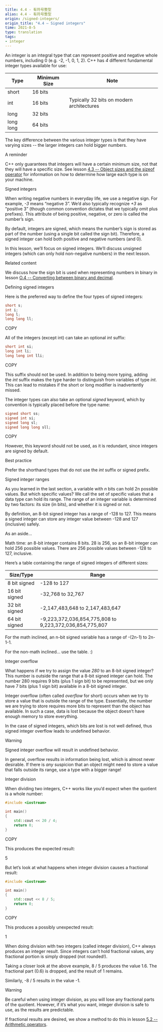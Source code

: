 ```yaml
---
title: 4.4 - 有符号整型
alias: 4.4 - 有符号整型
origin: /signed-integers/
origin_title: "4.4 — Signed integers"
time: 2021-8-5
type: translation
tags:
- integer
---
```


An integer is an integral type that can represent positive and negative whole numbers, including 0 (e.g. -2, -1, 0, 1, 2). C++ has _4_ different fundamental integer types available for use:


| Type |	 Minimum Size	| Note |
|-----|-----|-----|
|short |16 bits	| 
|int	|16 bits	|Typically 32 bits on modern architectures
|long  |	32 bits	|
|long long|	64 bits	|


The key difference between the various integer types is that they have varying sizes -- the larger integers can hold bigger numbers.

A reminder

C++ only guarantees that integers will have a certain minimum size, not that they will have a specific size. See lesson [4.3 -- Object sizes and the sizeof operator](https://www.learncpp.com/cpp-tutorial/object-sizes-and-the-sizeof-operator/) for information on how to determine how large each type is on your machine.

Signed integers

When writing negative numbers in everyday life, we use a negative sign. For example, _-3_ means “negative 3”. We’d also typically recognize _+3_ as “positive 3” (though common convention dictates that we typically omit plus prefixes). This attribute of being positive, negative, or zero is called the number’s sign.

By default, integers are signed, which means the number’s sign is stored as part of the number (using a single bit called the sign bit). Therefore, a signed integer can hold both positive and negative numbers (and 0).

In this lesson, we’ll focus on signed integers. We’ll discuss unsigned integers (which can only hold non-negative numbers) in the next lesson.

Related content

We discuss how the sign bit is used when representing numbers in binary in lesson [O.4 -- Converting between binary and decimal](https://www.learncpp.com/cpp-tutorial/converting-between-binary-and-decimal/).


Defining signed integers

Here is the preferred way to define the four types of signed integers:

```cpp
short s;
int i;
long l;
long long ll;
```

COPY

All of the integers (except int) can take an optional _int_ suffix:

```cpp
short int si;
long int li;
long long int lli;
```

COPY

This suffix should not be used. In addition to being more typing, adding the _int_ suffix makes the type harder to distinguish from variables of type _int_. This can lead to mistakes if the short or long modifier is inadvertently missed.

The integer types can also take an optional _signed_ keyword, which by convention is typically placed before the type name:

```cpp
signed short ss;
signed int si;
signed long sl;
signed long long sll;
```

COPY

However, this keyword should not be used, as it is redundant, since integers are signed by default.

Best practice

Prefer the shorthand types that do not use the _int_ suffix or signed prefix.

Signed integer ranges

As you learned in the last section, a variable with _n_ bits can hold 2n possible values. But which specific values? We call the set of specific values that a data type can hold its range. The range of an integer variable is determined by two factors: its size (in bits), and whether it is signed or not.

By definition, an 8-bit signed integer has a range of -128 to 127. This means a signed integer can store any integer value between -128 and 127 (inclusive) safely.

As an aside…

Math time: an 8-bit integer contains 8 bits. 28 is 256, so an 8-bit integer can hold 256 possible values. There are 256 possible values between -128 to 127, inclusive.

Here’s a table containing the range of signed integers of different sizes:


|Size/Type	| Range |
|----|----|
|8 bit signed|	-128 to 127
|16 bit signed	|-32,768 to 32,767
|32 bit signed	|-2,147,483,648 to 2,147,483,647
|64 bit signed	|-9,223,372,036,854,775,808 to 9,223,372,036,854,775,807


For the math inclined, an n-bit signed variable has a range of -(2n-1) to 2n-1-1.

For the non-math inclined… use the table. :)

Integer overflow

What happens if we try to assign the value _280_ to an 8-bit signed integer? This number is outside the range that a 8-bit signed integer can hold. The number 280 requires 9 bits (plus 1 sign bit) to be represented, but we only have 7 bits (plus 1 sign bit) available in a 8-bit signed integer.

Integer overflow (often called _overflow_ for short) occurs when we try to store a value that is outside the range of the type. Essentially, the number we are trying to store requires more bits to represent than the object has available. In such a case, data is lost because the object doesn’t have enough memory to store everything.

In the case of signed integers, which bits are lost is not well defined, thus signed integer overflow leads to undefined behavior.

Warning

Signed integer overflow will result in undefined behavior.

In general, overflow results in information being lost, which is almost never desirable. If there is _any_ suspicion that an object might need to store a value that falls outside its range, use a type with a bigger range!

Integer division

When dividing two integers, C++ works like you’d expect when the quotient is a whole number:

```cpp
#include <iostream>

int main()
{
    std::cout << 20 / 4;
    return 0;
}
```

COPY

This produces the expected result:

5

But let’s look at what happens when integer division causes a fractional result:

```cpp
#include <iostream>

int main()
{
    std::cout << 8 / 5;
    return 0;
}
```

COPY

This produces a possibly unexpected result:

1

When doing division with two integers (called integer division), C++ always produces an integer result. Since integers can’t hold fractional values, any fractional portion is simply dropped (not rounded!).

Taking a closer look at the above example, 8 / 5 produces the value 1.6. The fractional part (0.6) is dropped, and the result of 1 remains.

Similarly, -8 / 5 results in the value -1.

Warning

Be careful when using integer division, as you will lose any fractional parts of the quotient. However, if it’s what you want, integer division is safe to use, as the results are predictable.

If fractional results are desired, we show a method to do this in lesson [5.2 -- Arithmetic operators](https://www.learncpp.com/cpp-tutorial/arithmetic-operators/).